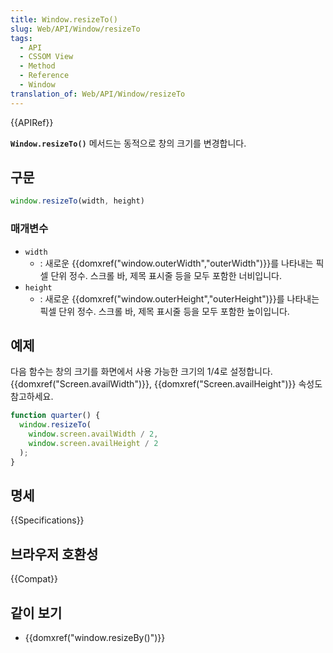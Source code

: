 ```yaml
---
title: Window.resizeTo()
slug: Web/API/Window/resizeTo
tags:
  - API
  - CSSOM View
  - Method
  - Reference
  - Window
translation_of: Web/API/Window/resizeTo
---
```

{{APIRef}}

**`Window.resizeTo()`** 메서드는 동적으로 창의 크기를 변경합니다.

## 구문

```js
window.resizeTo(width, height)
```

### 매개변수

- `width`
  - : 새로운 {{domxref("window.outerWidth","outerWidth")}}를 나타내는 픽셀 단위 정수. 스크롤 바, 제목 표시줄 등을 모두 포함한 너비입니다.
- `height`
  - : 새로운 {{domxref("window.outerHeight","outerHeight")}}를 나타내는 픽셀 단위 정수. 스크롤 바, 제목 표시줄 등을 모두 포함한 높이입니다.

## 예제

다음 함수는 창의 크기를 화면에서 사용 가능한 크기의 1/4로 설정합니다. {{domxref("Screen.availWidth")}}, {{domxref("Screen.availHeight")}} 속성도 참고하세요.

```js
function quarter() {
  window.resizeTo(
    window.screen.availWidth / 2,
    window.screen.availHeight / 2
  );
}
```

## 명세

{{Specifications}}

## 브라우저 호환성

{{Compat}}

## 같이 보기

- {{domxref("window.resizeBy()")}}
